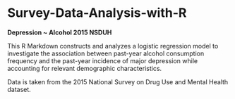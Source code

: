 # Survey-Data-Analysis-with-R

**Depression ~ Alcohol 2015 NSDUH**

This R Markdown constructs and analyzes a logistic regression model to investigate the association between past-year alcohol consumption frequency and the past-year incidence of major depression while accounting for relevant demographic characteristics. 

Data is taken from the 2015 National Survey on Drug Use and Mental Health dataset.
